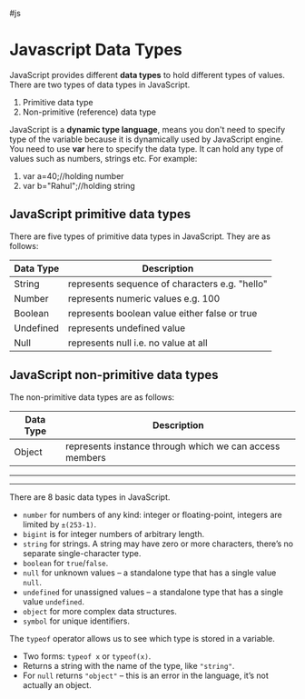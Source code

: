 #js

# Javascript Data Types

JavaScript provides different **data types** to hold different types of values. There are two types of data types in JavaScript.

1.  Primitive data type
2.  Non-primitive (reference) data type

JavaScript is a **dynamic type language**, means you don't need to specify type of the variable because it is dynamically used by JavaScript engine. You need to use **var** here to specify the data type. It can hold any type of values such as numbers, strings etc. For example:

1.  var a\=40;//holding number 
2.  var b\="Rahul";//holding string 

## JavaScript primitive data types

There are five types of primitive data types in JavaScript. They are as follows:

| Data Type 	| Description 	|
|---	|---	|
| String 	| represents sequence of characters e.g. "hello" 	|
| Number 	| represents numeric values e.g. 100 	|
| Boolean 	| represents boolean value either false or true 	|
| Undefined 	| represents undefined value 	|
| Null 	| represents null i.e. no value at all 	|

## JavaScript non-primitive data types

The non-primitive data types are as follows:

| Data Type 	| Description 	|
|---	|---	|
| Object 	| represents instance through which we can access members 	|


---------------------------
--------------------------

There are 8 basic data types in JavaScript.

-   `number` for numbers of any kind: integer or floating-point, integers are limited by `±(253-1)`.
-   `bigint` is for integer numbers of arbitrary length.
-   `string` for strings. A string may have zero or more characters, there’s no separate single-character type.
-   `boolean` for `true`/`false`.
-   `null` for unknown values – a standalone type that has a single value `null`.
-   `undefined` for unassigned values – a standalone type that has a single value `undefined`.
-   `object` for more complex data structures.
-   `symbol` for unique identifiers.

The `typeof` operator allows us to see which type is stored in a variable.

-   Two forms: `typeof x` or `typeof(x)`.
-   Returns a string with the name of the type, like `"string"`.
-   For `null` returns `"object"` – this is an error in the language, it’s not actually an object.
